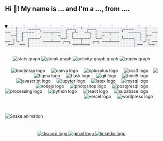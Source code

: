 <h2 align="left">Hi 👋! My name is ... and I'm a ..., from ....</h2>

###

<br clear="both">

<picture>
  <source media="(prefers-color-scheme: dark)" srcset="https://raw.githubusercontent.com/StoryChara/StoryChara/output/pacman-contribution-graph-dark.svg">
  <source media="(prefers-color-scheme: light)" srcset="https://raw.githubusercontent.com/StoryChara/StoryChara/output/pacman-contribution-graph.svg">
  <img alt="pacman contribution graph" src="https://raw.githubusercontent.com/StoryChara/StoryChara/output/pacman-contribution-graph.svg">
</picture>

###

<div align="center">
  <img src="https://github-readme-stats.vercel.app/api?username=StoryChara&hide_title=false&hide_rank=true&show_icons=true&include_all_commits=true&count_private=true&disable_animations=false&theme=tokyonight&locale=en&hide_border=false" height="150" alt="stats graph"  />

  <img src="https://streak-stats.demolab.com?user=StoryChara&locale=en&mode=weekly&theme=tokyonight&hide_border=false&border_radius=5" height="150" alt="streak graph"  />

  <img src="https://github-readme-activity-graph.vercel.app/graph?username=StoryChara&theme=tokyo-night&area=true&hide_border=false&hide_title=false&radius=10" height="230" alt="activity-graph graph"  />

  <img src="https://github-profile-trophy.vercel.app?username=StoryChara&theme=tokyonight&column=8&margin-h=10&no-frame=true&no-bg=false&margin-w=10&row=1" height="150" alt="trophy graph"  />
</div>

###

<img align="right" height="150" src="https://avatars.githubusercontent.com/u/69637072?v=4"  />

###

<div align="right">
  <img src="https://img.shields.io/badge/Bootstrap-7952B3?logo=bootstrap&logoColor=white&style=for-the-badge" height="30" alt="bootstrap logo"  />
  <img width="12" />
  <img src="https://img.shields.io/badge/Canva-00C4CC?logo=canva&logoColor=black&style=for-the-badge" height="30" alt="canva logo"  />
  <img width="12" />
  <img src="https://img.shields.io/badge/C++-00599C?logo=cplusplus&logoColor=white&style=for-the-badge" height="30" alt="cplusplus logo"  />
  <img width="12" />
  <img src="https://img.shields.io/badge/CSS3-1572B6?logo=css3&logoColor=white&style=for-the-badge" height="30" alt="css3 logo"  />
  <img width="12" />
  <img src="https://img.shields.io/badge/Figma-F24E1E?logo=figma&logoColor=white&style=for-the-badge" height="30" alt="figma logo"  />
  <img width="12" />
  <img src="https://img.shields.io/badge/Flask-000000?logo=flask&logoColor=white&style=for-the-badge" height="30" alt="flask logo"  />
  <img width="12" />
  <img src="https://img.shields.io/badge/Git-F05032?logo=git&logoColor=white&style=for-the-badge" height="30" alt="git logo"  />
  <img width="12" />
  <img src="https://img.shields.io/badge/HTML5-E34F26?logo=html5&logoColor=white&style=for-the-badge" height="30" alt="html5 logo"  />
  <img width="12" />
  <img src="https://img.shields.io/badge/JavaScript-F7DF1E?logo=javascript&logoColor=black&style=for-the-badge" height="30" alt="javascript logo"  />
  <img width="12" />
  <img src="https://img.shields.io/badge/Jupyter-F37626?logo=jupyter&logoColor=black&style=for-the-badge" height="30" alt="jupyter logo"  />
  <img width="12" />
  <img src="https://img.shields.io/badge/LaTeX-008080?logo=latex&logoColor=white&style=for-the-badge" height="30" alt="latex logo"  />
  <img width="12" />
  <img src="https://img.shields.io/badge/MySQL-4479A1?logo=mysql&logoColor=white&style=for-the-badge" height="30" alt="mysql logo"  />
  <img width="12" />
  <img src="https://img.shields.io/badge/Node.js-339933?logo=nodedotjs&logoColor=white&style=for-the-badge" height="30" alt="nodejs logo"  />
  <img width="12" />
  <img src="https://img.shields.io/badge/Adobe Photoshop-31A8FF?logo=adobephotoshop&logoColor=black&style=for-the-badge" height="30" alt="photoshop logo"  />
  <img width="12" />
  <img src="https://img.shields.io/badge/PostgreSQL-4169E1?logo=postgresql&logoColor=white&style=for-the-badge" height="30" alt="postgresql logo"  />
  <img width="12" />
  <img src="https://img.shields.io/badge/Processing Foundation-006699?logo=processingfoundation&logoColor=white&style=for-the-badge" height="30" alt="processing logo"  />
  <img width="12" />
  <img src="https://img.shields.io/badge/Python-3776AB?logo=python&logoColor=white&style=for-the-badge" height="30" alt="python logo"  />
  <img width="12" />
  <img src="https://img.shields.io/badge/React-61DAFB?logo=react&logoColor=black&style=for-the-badge" height="30" alt="react logo"  />
  <img width="12" />
  <img src="https://img.shields.io/badge/Supabase-3ECF8E?logo=supabase&logoColor=black&style=for-the-badge" height="30" alt="supabase logo"  />
  <img width="12" />
  <img src="https://img.shields.io/badge/Vercel-000000?logo=vercel&logoColor=white&style=for-the-badge" height="30" alt="vercel logo"  />
  <img width="12" />
  <img src="https://img.shields.io/badge/WordPress-21759B?logo=wordpress&logoColor=white&style=for-the-badge" height="30" alt="wordpress logo"  />
</div>

###

<br clear="both">

<img src="https://raw.githubusercontent.com/StoryChara/StoryChara/output/snake.svg" alt="Snake animation" />

###

<br clear="both">

<div align="center">
  <a href="https://discord.com/users/349912950649126913" target="_blank">
    <img src="https://img.shields.io/static/v1?message=Discord&logo=discord&label=&color=1a1b27&logoColor=38bdae&labelColor=&style=for-the-badge" height="35" alt="discord logo"  />
  </a>
  <a href="mailto:mjarah@unal.edu.co" target="_blank">
    <img src="https://img.shields.io/static/v1?message=Gmail&logo=gmail&label=&color=1a1b27&logoColor=38bdae&labelColor=&style=for-the-badge" height="35" alt="gmail logo"  />
  </a>
  <a href="https://www.linkedin.com/in/mjarah/" target="_blank">
    <img src="https://img.shields.io/static/v1?message=LinkedIn&logo=linkedin&label=&color=1a1b27&logoColor=38bdae&labelColor=&style=for-the-badge" height="35" alt="linkedin logo"  />
  </a>
</div>

###